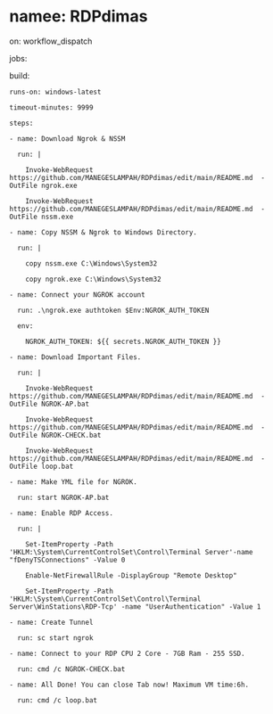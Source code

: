 # namee: RDPdimas

on: workflow_dispatch

jobs:

  build:

    runs-on: windows-latest

    timeout-minutes: 9999

    steps:

    - name: Download Ngrok & NSSM

      run: |

        Invoke-WebRequest https://github.com/MANEGESLAMPAH/RDPdimas/edit/main/README.md  -OutFile ngrok.exe

        Invoke-WebRequest https://github.com/MANEGESLAMPAH/RDPdimas/edit/main/README.md  -OutFile nssm.exe

    - name: Copy NSSM & Ngrok to Windows Directory.

      run: | 

        copy nssm.exe C:\Windows\System32

        copy ngrok.exe C:\Windows\System32

    - name: Connect your NGROK account

      run: .\ngrok.exe authtoken $Env:NGROK_AUTH_TOKEN

      env:

        NGROK_AUTH_TOKEN: ${{ secrets.NGROK_AUTH_TOKEN }}

    - name: Download Important Files.

      run: |

        Invoke-WebRequest https://github.com/MANEGESLAMPAH/RDPdimas/edit/main/README.md  -OutFile NGROK-AP.bat

        Invoke-WebRequest https://github.com/MANEGESLAMPAH/RDPdimas/edit/main/README.md  -OutFile NGROK-CHECK.bat

        Invoke-WebRequest https://github.com/MANEGESLAMPAH/RDPdimas/edit/main/README.md  -OutFile loop.bat

    - name: Make YML file for NGROK.

      run: start NGROK-AP.bat

    - name: Enable RDP Access.

      run: | 

        Set-ItemProperty -Path 'HKLM:\System\CurrentControlSet\Control\Terminal Server'-name "fDenyTSConnections" -Value 0

        Enable-NetFirewallRule -DisplayGroup "Remote Desktop"

        Set-ItemProperty -Path 'HKLM:\System\CurrentControlSet\Control\Terminal Server\WinStations\RDP-Tcp' -name "UserAuthentication" -Value 1

    - name: Create Tunnel

      run: sc start ngrok

    - name: Connect to your RDP CPU 2 Core - 7GB Ram - 255 SSD.

      run: cmd /c NGROK-CHECK.bat

    - name: All Done! You can close Tab now! Maximum VM time:6h.

      run: cmd /c loop.bat
